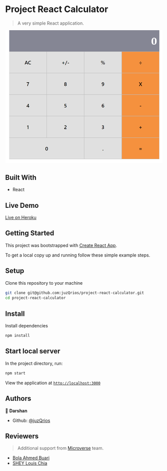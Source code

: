 # Project React Calculator

> A very simple React application.

![Application Screenshot](./screenshot.png)

## Built With

- React

## Live Demo

[Live on Heroku](https://project-react-calculator-96.herokuapp.com/)

## Getting Started

This project was bootstrapped with [Create React App](https://github.com/facebook/create-react-app).

To get a local copy up and running follow these simple example steps.

## Setup

Clone this repository to your machine

```bash
git clone git@github.com:juzQrios/project-react-calculator.git
cd project-react-calculator
```

## Install

Install dependencies

```bash
npm install
```

## Start local server

In the project directory, run:

```bash
npm start
```

View the application at [`http://localhost:3000`](http://localhost:3000)

## Authors

👤 **Darshan**

- Github: [@juzQrios](https://github.com/juzQrios)

## Reviewers

> Additional support from [Microverse](https://www.microverse.org/) team.

- [Bola Ahmed Buari](https://github.com/bolah2009)
- [SHEY Louis Chia](https://github.com/shloch)
